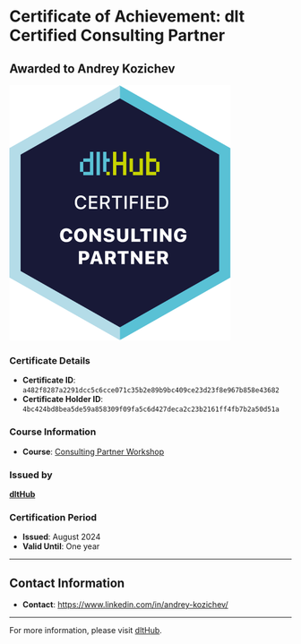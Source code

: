 
# Certificate of Achievement: dlt Certified Consulting Partner

## Awarded to Andrey Kozichev

![Course Image](../badges/consulting_partner_badge.png)

### Certificate Details
- **Certificate ID**: `a482f8287a2291dcc5c6cce071c35b2e89b9bc409ce23d23f8e967b858e43682`
- **Certificate Holder ID**: `4bc424bd8bea5de59a858309f09fa5c6d427deca2c23b2161ff4fb7b2a50d51a`

### Course Information
- **Course**: [Consulting Partner Workshop](https://dlthub.com/why-dlt)

### Issued by
[**dltHub**](https://dlthub.com/) 

### Certification Period
- **Issued**: August 2024
- **Valid Until**: One year

---

## Contact Information
- **Contact**: https://www.linkedin.com/in/andrey-kozichev/

---

For more information, please visit [dltHub](https://dlthub.com/).
    